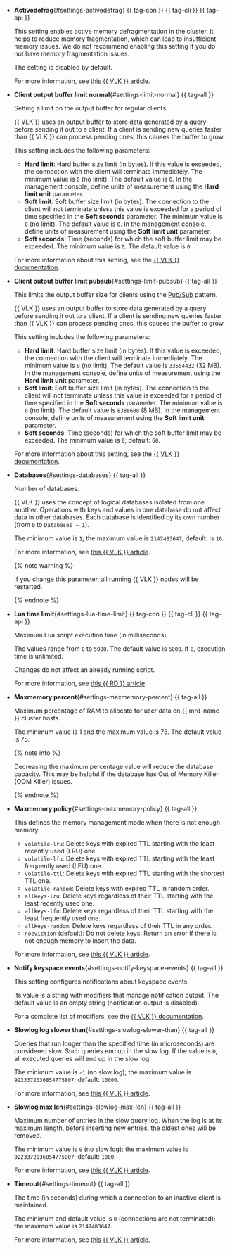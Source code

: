 * **Activedefrag**{#settings-activedefrag} {{ tag-con }} {{ tag-cli }} {{ tag-api }}

    This setting enables active memory defragmentation in the cluster. It helps to reduce memory fragmentation, which can lead to insufficient memory issues. We do not recommend enabling this setting if you do not have memory fragmentation issues.

    The setting is disabled by default.

    For more information, see [this {{ VLK }} article](https://redis.io/docs/latest/operate/rs/references/rest-api/objects/bdb).

* **Client output buffer limit normal**{#settings-limit-normal} {{ tag-all }}

    Setting a limit on the output buffer for regular clients.

    {{ VLK }} uses an output buffer to store data generated by a query before sending it out to a client. If a client is sending new queries faster than {{ VLK }} can process pending ones, this causes the buffer to grow.

    This setting includes the following parameters:

    * **Hard limit**: Hard buffer size limit (in bytes). If this value is exceeded, the connection with the client will terminate immediately. The minimum value is `0` (no limit). The default value is `0`. In the management console, define units of measurement using the **Hard limit unit** parameter.
    * **Soft limit**: Soft buffer size limit (in bytes). The connection to the client will not terminate unless this value is exceeded for a period of time specified in the **Soft seconds** parameter. The minimum value is `0` (no limit). The default value is `0`. In the management console, define units of measurement using the **Soft limit unit** parameter.
    * **Soft seconds**: Time (seconds) for which the soft buffer limit may be exceeded. The minimum value is `0`. The default value is `0`.

    For more information about this setting, see the [{{ VLK }} documentation](https://redis.io/docs/reference/clients/#output-buffer-limits).

* **Client output buffer limit pubsub**{#settings-limit-pubsub} {{ tag-all }}

    This limits the output buffer size for clients using the [Pub/Sub](https://redis.io/docs/manual/pubsub/) pattern.

    {{ VLK }} uses an output buffer to store data generated by a query before sending it out to a client. If a client is sending new queries faster than {{ VLK }} can process pending ones, this causes the buffer to grow.

    This setting includes the following parameters:

    * **Hard limit**: Hard buffer size limit (in bytes). If this value is exceeded, the connection with the client will terminate immediately. The minimum value is `0` (no limit). The default value is `33554432` (32 MB). In the management console, define units of measurement using the **Hard limit unit** parameter.
    * **Soft limit**: Soft buffer size limit (in bytes). The connection to the client will not terminate unless this value is exceeded for a period of time specified in the **Soft seconds** parameter. The minimum value is `0` (no limit). The default value is `8388608` (8 MB). In the management console, define units of measurement using the **Soft limit unit** parameter.
    * **Soft seconds**: Time (seconds) for which the soft buffer limit may be exceeded. The minimum value is `0`; default: `60`.

    For more information about this setting, see the [{{ VLK }} documentation](https://redis.io/docs/reference/clients/#output-buffer-limits).

* **Databases**{#settings-databases} {{ tag-all }}

    Number of databases.

    {{ VLK }} uses the concept of logical databases isolated from one another. Operations with keys and values in one database do not affect data in other databases. Each database is identified by its own number (from `0` to `Databases − 1`).

    The minimum value is `1`; the maximum value is `2147483647`; default: is `16`.

    For more information, see [this {{ VLK }} article](https://github.com/redis/redis/blob/6.0/redis.conf#L275).

    {% note warning %}

    If you change this parameter, all running {{ VLK }} nodes will be restarted.

    {% endnote %}

* **Lua time limit**{#settings-lua-time-limit} {{ tag-con }} {{ tag-cli }} {{ tag-api }}

    Maximum Lua script execution time (in milliseconds).

    The values range from `0` to `5000`. The default value is `5000`. If `0`, execution time is unlimited.

    Changes do not affect an already running script.

    For more information, see [this {{ RD }} article](https://github.com/redis/redis/blob/6.0/redis.conf#L1203).    

* **Maxmemory percent**{#settings-maxmemory-percent} {{ tag-all }}

    Maximum percentage of RAM to allocate for user data on {{ mrd-name }} cluster hosts.

    The minimum value is 1 and the maximum value is 75. The default value is 75.

    {% note info %}

    Decreasing the maximum percentage value will reduce the database capacity. This may be helpful if the database has Out of Memory Killer (OOM Killer) issues.

    {% endnote %}

* **Maxmemory policy**{#settings-maxmemory-policy} {{ tag-all }}

    This defines the memory management mode when there is not enough memory.

    * `volatile-lru`: Delete keys with expired TTL starting with the least recently used (LRU) one.
    * `volatile-lfu`: Delete keys with expired TTL starting with the least frequently used (LFU) one.
    * `volatile-ttl`: Delete keys with expired TTL starting with the shortest TTL one.
    * `volatile-random`: Delete keys with expired TTL in random order.
    * `allkeys-lru`: Delete keys regardless of their TTL starting with the least recently used one.
    * `allkeys-lfu`: Delete keys regardless of their TTL starting with the least frequently used one.
    * `allkeys-random`: Delete keys regardless of their TTL in any order.
    * `noeviction` (default): Do not delete keys. Return an error if there is not enough memory to insert the data.

    For more information, see [this {{ VLK }} article](https://docs.redislabs.com/latest/rs/administering/database-operations/eviction-policy/).

* **Notify keyspace events**{#settings-notify-keyspace-events} {{ tag-all }}

    This setting configures notifications about keyspace events.

    Its value is a string with modifiers that manage notification output. The default value is an empty string (notification output is disabled).

    For a complete list of modifiers, see the [{{ VLK }} documentation](http://redis.io/topics/notifications).

* **Slowlog log slower than**{#settings-slowlog-slower-than} {{ tag-all }}

    Queries that run longer than the specified time (in microseconds) are considered slow. Such queries end up in the slow log. If the value is `0`, all executed queries will end up in the slow log.

    The minimum value is `-1` (no slow log); the maximum value is `9223372036854775807`; default: `10000`.

    For more information, see [this {{ VLK }} article](https://redis.io/commands/slowlog).

* **Slowlog max len**{#settings-slowlog-max-len} {{ tag-all }}

    Maximum number of entries in the slow query log. When the log is at its maximum length, before inserting new entries, the oldest ones will be removed.

    The minimum value is `0` (no slow log); the maximum value is `9223372036854775807`; default: `1000`.

    For more information, see [this {{ VLK }} article](https://redis.io/commands/slowlog).

* **Timeout**{#settings-timeout} {{ tag-all }}

    The time (in seconds) during which a connection to an inactive client is maintained.

    The minimum and default value is `0` (connections are not terminated); the maximum value is `2147483647`.

    For more information, see [this {{ VLK }} article](https://redis.io/topics/clients).

